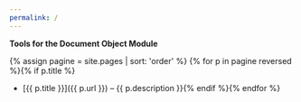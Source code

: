 ```yaml
---
permalink: /
---
```

**Tools for the Document Object Module**

{% assign pagine = site.pages | sort: 'order'  %}
{% for p in pagine reversed %}{% if p.title %}
- [{{ p.title }}]({{ p.url }}) – {{ p.description }}{% endif %}{% endfor %}

